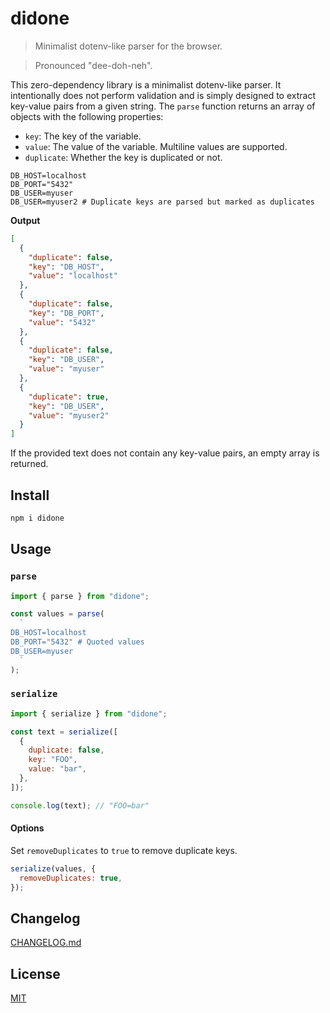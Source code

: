 # didone

> Minimalist dotenv-like parser for the browser.

> Pronounced "dee-doh-neh".

This zero-dependency library is a minimalist dotenv-like parser. It intentionally does not perform validation and is simply designed to extract key-value pairs from a given string. The `parse` function returns an array of objects with the following properties:

- `key`: The key of the variable.
- `value`: The value of the variable. Multiline values are supported.
- `duplicate`: Whether the key is duplicated or not.

```dotenv
DB_HOST=localhost
DB_PORT="5432"
DB_USER=myuser
DB_USER=myuser2 # Duplicate keys are parsed but marked as duplicates
```

**Output**

```json
[
  {
    "duplicate": false,
    "key": "DB_HOST",
    "value": "localhost"
  },
  {
    "duplicate": false,
    "key": "DB_PORT",
    "value": "5432"
  },
  {
    "duplicate": false,
    "key": "DB_USER",
    "value": "myuser"
  },
  {
    "duplicate": true,
    "key": "DB_USER",
    "value": "myuser2"
  }
]
```

If the provided text does not contain any key-value pairs, an empty array is returned.

## Install

```sh
npm i didone
```

## Usage

### `parse`

```js
import { parse } from "didone";

const values = parse(
  `
DB_HOST=localhost
DB_PORT="5432" # Quoted values
DB_USER=myuser
  `
);
```

### `serialize`

```js
import { serialize } from "didone";

const text = serialize([
  {
    duplicate: false,
    key: "FOO",
    value: "bar",
  },
]);

console.log(text); // "FOO=bar"
```

#### Options

Set `removeDuplicates` to `true` to remove duplicate keys.

```js
serialize(values, {
  removeDuplicates: true,
});
```

## Changelog

[CHANGELOG.md](CHANGELOG.md)

## License

[MIT](LICENSE)
